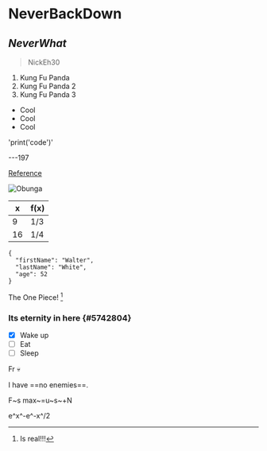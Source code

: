 # **NeverBackDown**
## *NeverWhat*
> NickEh30

1. Kung Fu Panda
2. Kung Fu Panda 2
3. Kung Fu Panda 3

- Cool
- Cool
- Cool

'print('code')'

---197

[Reference](https://github.com/BlankAsian/NeverBackDown)

![Obunga](https://static.wikia.nocookie.net/evade-nextbot/images/7/75/Obunga.png/revision/latest?cb=20230312113830)

| x | f(x) |
| ----------- | ----------- |
| 9 | 1/3 |
| 16 | 1/4 |

```
{
  "firstName": "Walter",
  "lastName": "White",
  "age": 52
}
```
The One Piece! [^1]

[^1]: Is real!!!

### Its eternity in here {#5742804}

-[x] Wake up
-[ ] Eat
-[ ] Sleep

Fr :skull:

I have ==no enemies==.

F~s max~=u~s~+N

e^x^-e^-x^/2